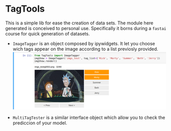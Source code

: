 TagTools
================================================================================

This is a simple lib for ease the creation of data sets. 
The module here generated is conceived to personal use. Specifically it borns
during a `fastai` course for quick generation of datasets.

* `ImageTagger` is an object composed by ipywidgets. It let you choose wich
  tags appear on the image according to a list previosly provided.
  ![ImageTagger](docs/imgs/ImageTagger.png)

* `MultiTagTester` is a similar interface object which allow you to check the
  prediccion of your model.


